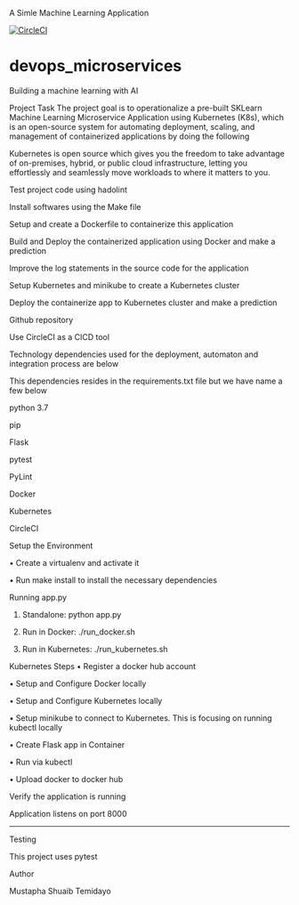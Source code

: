 
A Simle Machine Learning Application


[![CircleCI](https://dl.circleci.com/status-badge/img/gh/dayo0009/devops_microservices/tree/main.svg?style=svg)](https://dl.circleci.com/status-badge/redirect/gh/dayo0009/devops_microservices/tree/main)



# devops_microservices
Building a machine learning with AI


Project Task
The project goal is to operationalize a pre-built SKLearn Machine Learning Microservice Application using Kubernetes (K8s), which is an open-source system for automating deployment, scaling, and management of containerized applications by doing the following

Kubernetes is open source which gives you the freedom to take advantage of on-premises, hybrid, or public cloud infrastructure, letting you effortlessly and seamlessly move workloads to where it matters to you.

Test project code using hadolint

Install softwares using the Make file 

Setup and create a Dockerfile to containerize this application

Build and Deploy the containerized application using Docker and make a prediction

Improve the log statements in the source code for the application

Setup Kubernetes and minikube  to create a Kubernetes cluster

Deploy the containerize app to Kubernetes cluster and make a prediction

Github repository

Use CircleCI as a CICD tool

Technology dependencies used for the deployment, automaton and integration process are below

This dependencies resides in the requirements.txt file but we have name a few below

python 3.7

pip

Flask

pytest

PyLint

Docker

Kubernetes

CircleCI

Setup the Environment

•	Create a virtualenv and activate it

•	Run make install to install the necessary dependencies


Running app.py

1.	Standalone: python app.py

2.	Run in Docker: ./run_docker.sh

3.	Run in Kubernetes: ./run_kubernetes.sh

Kubernetes Steps
•	Register a docker hub account

•	Setup and Configure Docker locally

•	Setup and Configure Kubernetes locally

•	Setup minikube to connect to Kubernetes. This is focusing on running kubectl locally

•	Create Flask app in Container

•	Run via kubectl

•	Upload docker to docker hub


Verify the application is running

Application listens on port 8000
________________________________________


Testing

This project uses pytest


Author

Mustapha Shuaib Temidayo



